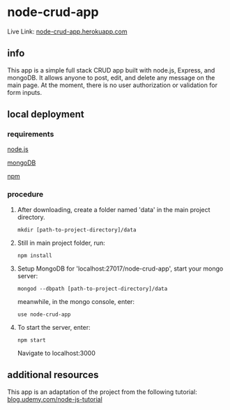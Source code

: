 # node-crud-app

Live Link: [node-crud-app.herokuapp.com](https://node-crud-app.herokuapp.com)

## info
  This app is a simple full stack CRUD app built with node.js, Express, and
  mongoDB. It allows anyone to post, edit, and delete any message on the main
  page. At the moment, there is no user authorization or validation for form
  inputs.

## local deployment
### requirements

  [node.js](https://nodejs.org)

  [mongoDB](https://www.mongodb.com)

  [npm](https://www.npmjs.com)

### procedure
1. After downloading, create a folder named 'data' in the main project
directory.

   ```
   mkdir [path-to-project-directory]/data
   ```

2. Still in main project folder, run:

   ```
   npm install
   ```

3. Setup MongoDB for 'localhost:27017/node-crud-app', start your mongo server:

   ```
   mongod --dbpath [path-to-project-directory]/data
   ```

   meanwhile, in the mongo console, enter:

   ```
   use node-crud-app
   ```


4. To start the server, enter:

    ```
    npm start
    ```

   Navigate to localhost:3000

## additional resources
This app is an adaptation of the project from the following tutorial:
[blog.udemy.com/node-js-tutorial](https://blog.udemy.com/node-js-tutorial/)
